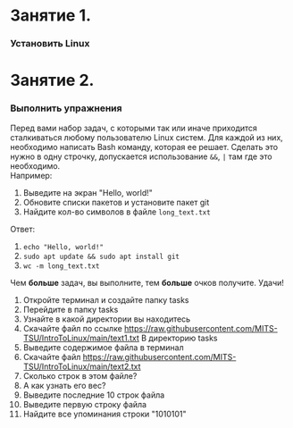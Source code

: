 # Занятие 1.
### Установить Linux

# Занятие 2.
### Выполнить упражнения

Перед вами набор задач, с которыми так или иначе приходится сталкиваться любому пользователю Linux систем. Для каждой из них, необходимо написать Bash команду, которая ее решает. Сделать это нужно в одну строчку, допускается использование `&&`, `|` там где это необходимо.  
Например:  
1. Выведите на экран "Hello, world!"
2. Обновите списки пакетов и установите пакет git
3. Найдите кол-во символов в файле `long_text.txt`

Ответ:  
1. `echo "Hello, world!"`
2. `sudo apt update && sudo apt install git`
3. `wc -m long_text.txt`  

Чем **больше** задач, вы выполните, тем **больше** очков получите. Удачи!


1. Откройте терминал и создайте папку tasks
2. Перейдите в папку tasks
3. Узнайте в какой директории вы находитесь
4. Скачайте файл по ссылке https://raw.githubusercontent.com/MITS-TSU/IntroToLinux/main/text1.txt В директорию tasks
5. Выведите содержимое файла в терминал
6. Скачайте файл https://raw.githubusercontent.com/MITS-TSU/IntroToLinux/main/text2.txt
7. Сколько строк в этом файле?
8. А как узнать его вес?
9. Выведите последние 10 строк файла
10. Выведите первую строку файла
11. Найдите все упоминания строки "1010101"
